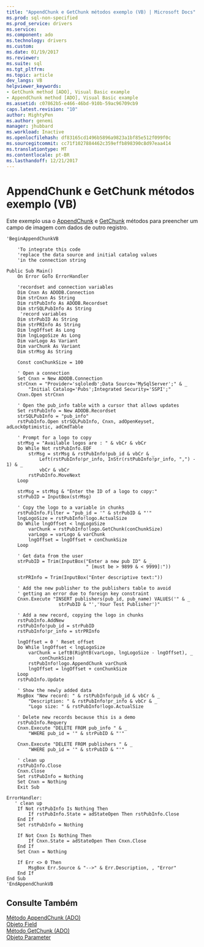 ```yaml
---
title: "AppendChunk e GetChunk métodos exemplo (VB) | Microsoft Docs"
ms.prod: sql-non-specified
ms.prod_service: drivers
ms.service: 
ms.component: ado
ms.technology: drivers
ms.custom: 
ms.date: 01/19/2017
ms.reviewer: 
ms.suite: sql
ms.tgt_pltfrm: 
ms.topic: article
dev_langs: VB
helpviewer_keywords:
- GetChunk method [ADO], Visual Basic example
- AppendChunk method [ADO], Visual Basic example
ms.assetid: c07862b5-e466-46bd-910b-59ac96709cb9
caps.latest.revision: "10"
author: MightyPen
ms.author: genemi
manager: jhubbard
ms.workload: Inactive
ms.openlocfilehash: df83165cd1496b5896a9823a1bf85e512f099f0c
ms.sourcegitcommit: cc71f1027884462c359effb898390c8d97eaa414
ms.translationtype: MT
ms.contentlocale: pt-BR
ms.lasthandoff: 12/21/2017
---
```

# <a name="appendchunk-and-getchunk-methods-example-vb"></a>AppendChunk e GetChunk métodos exemplo (VB)
Este exemplo usa o [AppendChunk](../../../ado/reference/ado-api/appendchunk-method-ado.md) e [GetChunk](../../../ado/reference/ado-api/getchunk-method-ado.md) métodos para preencher um campo de imagem com dados de outro registro.  
  
```  
'BeginAppendChunkVB  
  
    'To integrate this code  
    'replace the data source and initial catalog values  
    'in the connection string  
  
Public Sub Main()  
    On Error GoTo ErrorHandler  
  
    'recordset and connection variables  
    Dim Cnxn As ADODB.Connection  
    Dim strCnxn As String  
    Dim rstPubInfo As ADODB.Recordset  
    Dim strSQLPubInfo As String  
     'record variables  
    Dim strPubID As String  
    Dim strPRInfo As String  
    Dim lngOffset As Long  
    Dim lngLogoSize As Long  
    Dim varLogo As Variant  
    Dim varChunk As Variant  
    Dim strMsg As String  
  
    Const conChunkSize = 100  
  
    ' Open a connection  
    Set Cnxn = New ADODB.Connection  
    strCnxn = "Provider='sqloledb';Data Source='MySqlServer';" & _  
        "Initial Catalog='Pubs';Integrated Security='SSPI';"  
    Cnxn.Open strCnxn  
  
    ' Open the pub_info table with a cursor that allows updates  
    Set rstPubInfo = New ADODB.Recordset  
    strSQLPubInfo = "pub_info"  
    rstPubInfo.Open strSQLPubInfo, Cnxn, adOpenKeyset, adLockOptimistic, adCmdTable  
  
    ' Prompt for a logo to copy  
    strMsg = "Available logos are : " & vbCr & vbCr  
    Do While Not rstPubInfo.EOF  
        strMsg = strMsg & rstPubInfo!pub_id & vbCr & _  
            Left(rstPubInfo!pr_info, InStr(rstPubInfo!pr_info, ",") - 1) & _  
            vbCr & vbCr  
        rstPubInfo.MoveNext  
    Loop  
  
    strMsg = strMsg & "Enter the ID of a logo to copy:"  
    strPubID = InputBox(strMsg)  
  
    ' Copy the logo to a variable in chunks  
    rstPubInfo.Filter = "pub_id = '" & strPubID & "'"  
    lngLogoSize = rstPubInfo!logo.ActualSize  
    Do While lngOffset < lngLogoSize  
        varChunk = rstPubInfo!logo.GetChunk(conChunkSize)  
        varLogo = varLogo & varChunk  
        lngOffset = lngOffset + conChunkSize  
    Loop  
  
    ' Get data from the user  
    strPubID = Trim(InputBox("Enter a new pub ID" & _  
                             " [must be > 9899 & < 9999]:"))  
  
    strPRInfo = Trim(InputBox("Enter descriptive text:"))  
  
    ' Add the new publisher to the publishers table to avoid  
    ' getting an error due to foreign key constraint  
    Cnxn.Execute "INSERT publishers(pub_id, pub_name) VALUES('" & _  
                   strPubID & "','Your Test Publisher')"  
  
    ' Add a new record, copying the logo in chunks  
    rstPubInfo.AddNew  
    rstPubInfo!pub_id = strPubID  
    rstPubInfo!pr_info = strPRInfo  
  
    lngOffset = 0 ' Reset offset  
    Do While lngOffset < lngLogoSize  
        varChunk = LeftB(RightB(varLogo, lngLogoSize - lngOffset), _  
            conChunkSize)  
        rstPubInfo!logo.AppendChunk varChunk  
        lngOffset = lngOffset + conChunkSize  
    Loop  
    rstPubInfo.Update  
  
    ' Show the newly added data  
    MsgBox "New record: " & rstPubInfo!pub_id & vbCr & _  
        "Description: " & rstPubInfo!pr_info & vbCr & _  
        "Logo size: " & rstPubInfo!logo.ActualSize  
  
    ' Delete new records because this is a demo  
    rstPubInfo.Requery  
    Cnxn.Execute "DELETE FROM pub_info " & _  
        "WHERE pub_id = '" & strPubID & "'"  
  
    Cnxn.Execute "DELETE FROM publishers " & _  
        "WHERE pub_id = '" & strPubID & "'"  
  
    ' clean up  
    rstPubInfo.Close  
    Cnxn.Close  
    Set rstPubInfo = Nothing  
    Set Cnxn = Nothing  
    Exit Sub  
  
ErrorHandler:  
   ' clean up  
    If Not rstPubInfo Is Nothing Then  
        If rstPubInfo.State = adStateOpen Then rstPubInfo.Close  
    End If  
    Set rstPubInfo = Nothing  
  
    If Not Cnxn Is Nothing Then  
        If Cnxn.State = adStateOpen Then Cnxn.Close  
    End If  
    Set Cnxn = Nothing  
  
    If Err <> 0 Then  
        MsgBox Err.Source & "-->" & Err.Description, , "Error"  
    End If  
End Sub  
'EndAppendChunkVB  
```  
  
## <a name="see-also"></a>Consulte Também  
 [Método AppendChunk (ADO)](../../../ado/reference/ado-api/appendchunk-method-ado.md)   
 [Objeto Field](../../../ado/reference/ado-api/field-object.md)   
 [Método GetChunk (ADO)](../../../ado/reference/ado-api/getchunk-method-ado.md)   
 [Objeto Parameter](../../../ado/reference/ado-api/parameter-object.md)
